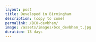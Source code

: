 ```yaml
---
layout: post
title: Developed in Birmingham
description: (copy to come)
permalink: /BCO-devbham/
image: /assets/images/bco_devbham_t.jpg
duration: 13 days
---
```

